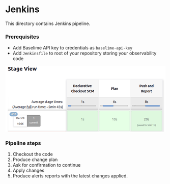 # Jenkins

This directory contains Jenkins pipeline.

### Prerequisites
* Add Baselime API key to credentials as `baselime-api-key`
* Add `Jenkinsfile` to root of your repository storing your observability code

![img.png](img.png)

### Pipeline steps
1. Checkout the code
2. Produce change plan
3. Ask for confirmation to continue
4. Apply changes
5. Produce alerts reports with the latest changes applied.